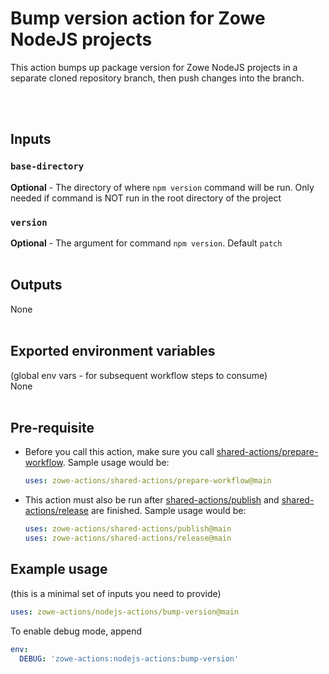 # Bump version action for Zowe NodeJS projects

This action bumps up package version for Zowe NodeJS projects in a separate cloned repository branch, then push changes into the branch.

<br /><br />

## Inputs

### `base-directory`

**Optional** - The directory of where `npm version` command will be run. Only needed if command is NOT run in the root directory of the project

### `version`

**Optional** - The argument for command `npm version`. Default `patch`
<br /><br />

## Outputs

None
<br /><br />

## Exported environment variables

(global env vars - for subsequent workflow steps to consume)\
None
<br /><br />

## Pre-requisite

- Before you call this action, make sure you call [shared-actions/prepare-workflow](https://github.com/zowe-actions/shared-actions/tree/main/prepare-workflow). Sample usage would be:

    ```yaml
    uses: zowe-actions/shared-actions/prepare-workflow@main
    ```

- This action must also be run after [shared-actions/publish](https://github.com/zowe-actions/shared-actions/tree/main/publish) and [shared-actions/release](https://github.com/zowe-actions/shared-actions/tree/main/release) are finished. Sample usage would be:

    ```yaml
    uses: zowe-actions/shared-actions/publish@main
    uses: zowe-actions/shared-actions/release@main
    ```

## Example usage

(this is a minimal set of inputs you need to provide)

```yaml
uses: zowe-actions/nodejs-actions/bump-version@main
```

To enable debug mode, append

```yaml
env:
  DEBUG: 'zowe-actions:nodejs-actions:bump-version'
```

